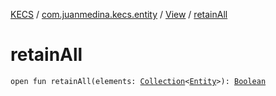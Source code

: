 [KECS](../../index.md) / [com.juanmedina.kecs.entity](../index.md) / [View](index.md) / [retainAll](./retain-all.md)

# retainAll

`open fun retainAll(elements: `[`Collection`](https://kotlinlang.org/api/latest/jvm/stdlib/kotlin.collections/-collection/index.html)`<`[`Entity`](../-entity/index.md)`>): `[`Boolean`](https://kotlinlang.org/api/latest/jvm/stdlib/kotlin/-boolean/index.html)